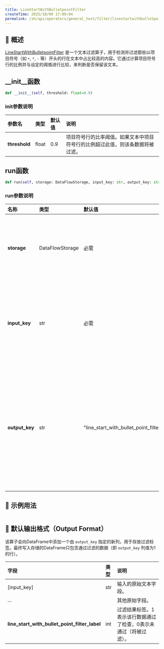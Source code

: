 ```yaml
---
title: LineStartWithBulletpointFilter
createTime: 2025/10/09 17:09:04
permalink: /zh/api/operators/general_text/filter/linestartwithbulletpointfilter/
---
```


## 📘 概述

[LineStartWithBulletpointFilter](https://github.com/OpenDCAI/DataFlow/blob/main/dataflow/operators/filters/line_start_with_bullet_point_filter.py) 是一个文本过滤算子，用于检测并过滤那些以项目符号（如 `•`, `*`, `-` 等）开头的行在文本中占比较高的内容。它通过计算项目符号行的比例并与设定的阈值进行比较，来判断是否保留该文本。

## __init__函数

```python
def __init__(self, threshold: float=0.9)
```

### init参数说明

| 参数名 | 类型 | 默认值 | 说明 |
| :---------- | :---- | :------ | :----------------------------------------------------------- |
| **threshold** | float | 0.9 | 项目符号行的比率阈值。如果文本中项目符号行的比例超过此值，则该条数据将被过滤。 |

## run函数

```python
def run(self, storage: DataFlowStorage, input_key: str, output_key: str='line_start_with_bullet_point_filter_label')
```

### run参数说明

| 名称 | 类型 | 默认值 | 说明 |
| :----------- | :---------------- | :------------------------------------------- | :------------------------------------- |
| **storage** | DataFlowStorage | 必需 | 数据流存储实例，负责读取与写入数据。 |
| **input_key** | str | 必需 | 输入列名，对应需要进行过滤检查的文本字段。 |
| **output_key** | str | "line_start_with_bullet_point_filter_label" | 输出列名，用于存储过滤结果的标签（1 表示通过，0 表示未通过）。 |

## 🧠 示例用法

```python

```

## 🧾 默认输出格式（Output Format）

该算子会向DataFrame中添加一个由 `output_key` 指定的新列，用于存放过滤标签。最终写入存储的DataFrame只包含通过过滤的数据（即 `output_key` 列值为1的行）。

| 字段 | 类型 | 说明 |
| :------------------------------------------- | :--- | :------------------------------------------------------------------- |
| [input_key] | str | 输入的原始文本字段。 |
| ... | | 其他原始字段。 |
| **line_start_with_bullet_point_filter_label** | int | 过滤结果标签。1表示该行数据通过了检查，0表示未通过（将被过滤）。 |
